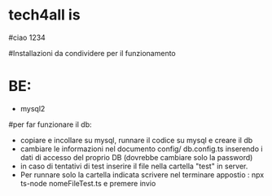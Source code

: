 # tech4all is 

#ciao 1234

#Installazioni da condividere per il funzionamento 
# BE: 
- mysql2


#per far funzionare il db:
- copiare e incollare su mysql, runnare il codice su mysql e creare il db
- cambiare le informazioni nel documento config/ db.config.ts inserendo i dati di accesso del proprio DB (dovrebbe cambiare solo la password)
- in caso di tentativi di test inserire il file nella cartella "test" in server. 
- Per runnare solo la cartella indicata scrivere nel terminare appostio : npx ts-node nomeFileTest.ts e premere invio


